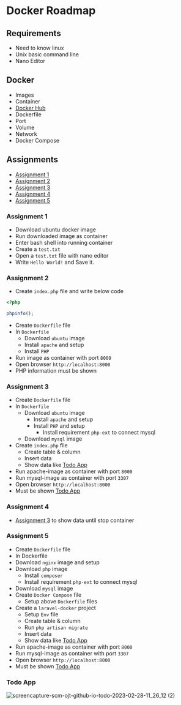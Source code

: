 # Docker Roadmap

## Requirements

- Need to know linux
- Unix basic command line
- Nano Editor

## Docker

  - Images
  - Container
  - [Docker Hub](https://hub.docker.com/)
  - Dockerfile
  - Port
  - Volume
  - Network
  - Docker Compose

## Assignments

- [Assignment 1](#assignment-1)
- [Assignment 2](#assignment-2)
- [Assignment 3](#assignment-3)
- [Assignment 4](#assignment-4)
- [Assignment 5](#assignment-5)

### Assignment 1

- Download ubuntu docker image
- Run downloaded image as container
- Enter bash shell into running container
- Create a `test.txt`
- Open a `test.txt` file with nano editor
- Write `Hello World!` and Save it.

### Assignment 2

- Create `index.php` file and write below code
```php
<?php

phpinfo();

```
- Create `Dockerfile` file
- In `Dockerfile`
  - Download `ubuntu` image
  - Install `apache` and setup
  - Install `PHP`
- Run image as container with port `8000`
- Open browser `http://localhost:8000`
- PHP information must be shown

### Assignment 3

- Create `Dockerfile` file
- In `Dockerfile`
  - Download `ubuntu` image
    - Install `apache` and setup
    - Install `PHP` and setup 
      - Install requirement `php-ext` to connect mysql
  - Download `mysql` image 
- Create `index.php` file
  - Create table & column
  - Insert data
  - Show data like [Todo App](#todo-app)
- Run apache-image as container with port `8000`
- Run mysql-image as container with port `3307`
- Open browser `http://localhost:8000`
- Must be shown [Todo App](#todo-app)

### Assignment 4

- [Assignment 3](#assignment-3) to show data until stop container

### Assignment 5

- Create `Dockerfile` file
- In Dockerfile
 - Download `nginx` image and setup
 - Download `php` image
    - Install `composer`
    - Install requirement `php-ext` to connect mysql
 - Download `mysql` image
- Create `Docker Compose` file
  - Setup above `Dockerfile` files
- Create a `laravel-docker` project
  - Setup `Env` file
  - Create table & column
  - Run ``php artisan migrate``
  - Insert data
  - Show data like [Todo App](#todo-app)
- Run apache-image as container with port `8000`
- Run mysql-image as container with port `3307`
- Open browser `http://localhost:8000`
- Must be shown [Todo App](#todo-app)

### Todo App
 ![screencapture-scm-ojt-github-io-todo-2023-02-28-11_26_12 (2)](https://user-images.githubusercontent.com/120365007/221758220-b835d565-462f-4947-b2eb-c9bafef67608.png)

